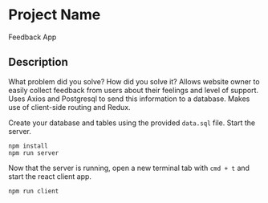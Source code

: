 # Project Name

Feedback App

## Description

What problem did you solve? How did you solve it?
Allows website owner to easily collect feedback from users about their feelings and level of support. Uses Axios and Postgresql to send this information to a database. Makes use of client-side routing and Redux.

Create your database and tables using the provided `data.sql` file. Start the server.

```
npm install
npm run server
```

Now that the server is running, open a new terminal tab with `cmd + t` and start the react client app.

```
npm run client
```
